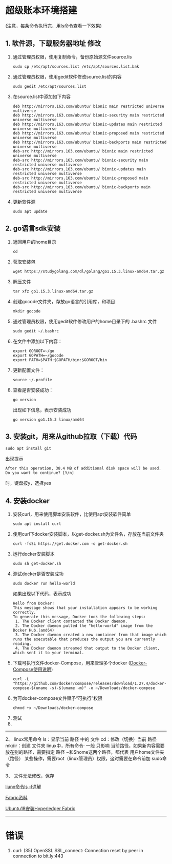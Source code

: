 # 超级账本环境搭建
(注意，每条命令执行完，用ls命令查看一下效果)
## 1. 软件源，下载服务器地址 修改
1. 通过管理员权限，使用复制命令，备份原始源文件source.lis
   ```
   sudo cp /etc/apt/sources.list /etc/apt/sources.list.bak
   ```
2. 通过管理员权限，使用gedit软件修改source.list的内容
   ```
   sudo gedit /etc/apt/sources.list
   ```
3. 在source.list中添加如下内容
   ``` 
   deb http://mirrors.163.com/ubuntu/ bionic main restricted universe multiverse
   deb http://mirrors.163.com/ubuntu/ bionic-security main restricted universe multiverse
   deb http://mirrors.163.com/ubuntu/ bionic-updates main restricted universe multiverse
   deb http://mirrors.163.com/ubuntu/ bionic-proposed main restricted universe multiverse
   deb http://mirrors.163.com/ubuntu/ bionic-backports main restricted universe multiverse
   deb-src http://mirrors.163.com/ubuntu/ bionic main restricted universe multiverse
   deb-src http://mirrors.163.com/ubuntu/ bionic-security main restricted universe multiverse
   deb-src http://mirrors.163.com/ubuntu/ bionic-updates main restricted universe multiverse
   deb-src http://mirrors.163.com/ubuntu/ bionic-proposed main restricted universe multiverse
   deb-src http://mirrors.163.com/ubuntu/ bionic-backports main restricted universe multiverse
   ```
1. 更新软件源
   ```
   sudo apt update
   ```
## 2. go语言sdk安装
1. 返回用户的home目录
   ```
   cd
   ```
2. 获取安装包
   ```
   wget https://studygolang.com/dl/golang/go1.15.3.linux-amd64.tar.gz
   ```
3. 解压文件
   ```
   tar xfz go1.15.3.linux-amd64.tar.gz
   ```
4. 创建gocode文件夹，存放go语言的引用库，和项目
   ```
   mkdir gocode
   ```
5. 通过管理员权限，使用gedit软件修改用户的home目录下的 .bashrc 文件
   ```
   sudo gedit ~/.bashrc
   ```
6. 在文件中添加以下内容：
   ```
   export GOROOT=~/go
   export GOPATH=~/gocode
   export PATH=$PATH:$GOPATH/bin:$GOROOT/bin
   ```
7. 更新配置文件：
   ```
   source ~/.profile
   ```
8. 查看是否安装成功：
   ```
   go version
   ```
   出现如下信息，表示安装成功
   ```
   go version go1.15.3 linux/amd64
   ```
## 3. 安装git，用来从github拉取（下载）代码
```
sudo apt install git
```
出现提示
   ```
   After this operation, 38.4 MB of additional disk space will be used.
   Do you want to continue? [Y/n] 
   ```
时，键盘按y，选择yes
## 4. 安装docker
1. 安装curl，用来使用脚本安装软件，比使用apt安装软件简单
   ```
   sudo apt install curl
   ```
2. 使用curl下docker安装脚本，以get-docker.sh为文件名，存放在当前文件夹
   ```
   curl -fsSL https://get.docker.com -o get-docker.sh
   ```
3. 运行docker安装脚本
   ```
   sudo sh get-docker.sh
   ```
4. 测试docker是否安装成功
   ```
   sudo docker run hello-world
   ```
   如果出现以下代码，表示成功
   ```
   Hello from Docker!
   This message shows that your installation appears to be working correctly.
   To generate this message, Docker took the following steps:
    1. The Docker client contacted the Docker daemon.
    2. The Docker daemon pulled the "hello-world" image from the Docker Hub.(amd64)
    3. The Docker daemon created a new container from that image which runs the executable that produces the output you are currently reading.
    4. The Docker daemon streamed that output to the Docker client, which sent it to your terminal.
    ```
5. 下载可执行文件docker-Compose，用来管理多个docker ([Docker-Compose使用说明](https://blog.csdn.net/zxc123e/article/details/79041532))
   ```
   curl -L "https://github.com/docker/compose/releases/download/1.27.4/docker-compose-$(uname -s)-$(uname -m)" -o ~/Downloads/docker-compose
   ```
6. 为可docker-compose文件赋予“可执行”权限
   ```
   chmod +x ~/Downloads/docker-compose
   ```
7. 测试
8.  



---
2、 linux常用命令
ls：显示当前  路径 中的 文件
cd：修改（切换）当前  路径
mkdir：创建  文件夹
linux中，所有命令· 一般 只影响  当前路径，如果新内容需要放在别的路径，需要指定 路径
~和$home这两个路径，都代表 用户home文件夹（路径）
某些操作，需要root（linux管理员）权限，这时需要在命令前加  sudo命令

3、 文件无法修改，保存



<a href="https://blog.csdn.net/sjzs5590/article/details/8254527" target = "_blank">liunx命令ls -l详解</a>

[Fabric资料](https://blog.csdn.net/u010145988/category_10244814.html)

[Ubuntu18安装Hyperledger Fabric](https://blog.csdn.net/zhanglingge/article/details/106208491)

---
# 错误
1. curl: (35) OpenSSL SSL_connect: Connection reset by peer in connection to bit.ly:443 

